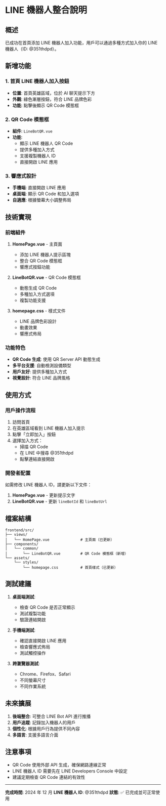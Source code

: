 # LINE 機器人整合說明

## 概述

已成功在首頁添加 LINE 機器人加入功能，用戶可以通過多種方式加入你的 LINE 機器人（ID: @351thdpd）。

## 新增功能

### 1. 首頁 LINE 機器人加入按鈕

- **位置**: 首頁英雄區域，位於 AI 聊天提示下方
- **外觀**: 綠色漸層按鈕，符合 LINE 品牌色彩
- **功能**: 點擊後顯示 QR Code 模態框

### 2. QR Code 模態框

- **組件**: `LineBotQR.vue`
- **功能**:
  - 顯示 LINE 機器人 QR Code
  - 提供多種加入方式
  - 支援複製機器人 ID
  - 直接開啟 LINE 應用

### 3. 響應式設計

- **手機端**: 直接開啟 LINE 應用
- **桌面端**: 顯示 QR Code 和加入選項
- **自適應**: 根據螢幕大小調整佈局

## 技術實現

### 前端組件

1. **HomePage.vue** - 主頁面

   - 添加 LINE 機器人提示區塊
   - 整合 QR Code 模態框
   - 響應式按鈕功能

2. **LineBotQR.vue** - QR Code 模態框

   - 動態生成 QR Code
   - 多種加入方式選項
   - 複製功能支援

3. **homepage.css** - 樣式文件
   - LINE 品牌色彩設計
   - 動畫效果
   - 響應式佈局

### 功能特色

- **QR Code 生成**: 使用 QR Server API 動態生成
- **多平台支援**: 自動檢測設備類型
- **用戶友好**: 提供多種加入方式
- **視覺設計**: 符合 LINE 品牌風格

## 使用方式

### 用戶操作流程

1. 訪問首頁
2. 在英雄區域看到 LINE 機器人加入提示
3. 點擊「立即加入」按鈕
4. 選擇加入方式：
   - 掃描 QR Code
   - 在 LINE 中搜尋 @351thdpd
   - 點擊連結直接開啟

### 開發者配置

如需修改 LINE 機器人 ID，請更新以下文件：

1. **HomePage.vue** - 更新提示文字
2. **LineBotQR.vue** - 更新 `lineBotId` 和 `lineBotUrl`

## 檔案結構

```
frontend/src/
├── views/
│   └── HomePage.vue              # 主頁面（已更新）
├── components/
│   └── common/
│       └── LineBotQR.vue         # QR Code 模態框（新增）
└── assets/
    └── styles/
        └── homepage.css          # 首頁樣式（已更新）
```

## 測試建議

1. **桌面端測試**:

   - 檢查 QR Code 是否正常顯示
   - 測試複製功能
   - 驗證連結開啟

2. **手機端測試**:

   - 確認直接開啟 LINE 應用
   - 檢查響應式佈局
   - 測試觸控操作

3. **跨瀏覽器測試**:
   - Chrome、Firefox、Safari
   - 不同螢幕尺寸
   - 不同作業系統

## 未來擴展

1. **後端整合**: 可整合 LINE Bot API 進行推播
2. **用戶追蹤**: 記錄加入機器人的用戶
3. **個性化**: 根據用戶行為提供不同內容
4. **多語言**: 支援多語言介面

## 注意事項

- QR Code 使用外部 API 生成，確保網路連線正常
- LINE 機器人 ID 需要先在 LINE Developers Console 中設定
- 建議定期檢查 QR Code 連結的有效性

---

**完成時間**: 2024 年 12 月
**LINE 機器人 ID**: @351thdpd
**狀態**: ✅ 已完成並可正常使用
